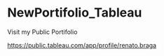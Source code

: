 # NewPortifolio_Tableau

Visit my Public Portifolio 

https://public.tableau.com/app/profile/renato.braga
